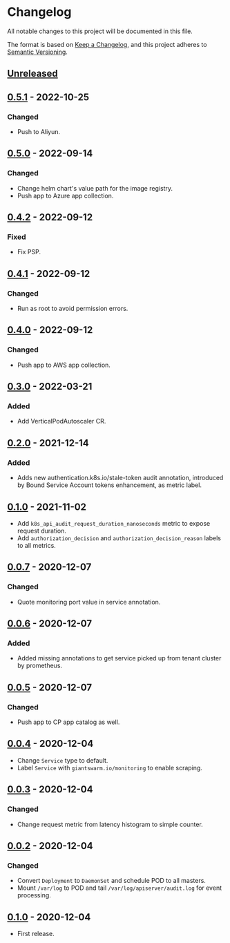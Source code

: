 # Changelog

All notable changes to this project will be documented in this file.

The format is based on [Keep a Changelog](https://keepachangelog.com/en/1.0.0/),
and this project adheres to [Semantic Versioning](https://semver.org/spec/v2.0.0.html).

## [Unreleased]

## [0.5.1] - 2022-10-25

### Changed

- Push to Aliyun.

## [0.5.0] - 2022-09-14

### Changed

- Change helm chart's value path for the image registry.
- Push app to Azure app collection.

## [0.4.2] - 2022-09-12

### Fixed

- Fix PSP.

## [0.4.1] - 2022-09-12

### Changed

- Run as root to avoid permission errors.

## [0.4.0] - 2022-09-12

### Changed

- Push app to AWS app collection.

## [0.3.0] - 2022-03-21

### Added

- Add VerticalPodAutoscaler CR.

## [0.2.0] - 2021-12-14

### Added
- Adds new authentication.k8s.io/stale-token audit annotation, introduced by Bound Service Account tokens enhancement, as metric label.

## [0.1.0] - 2021-11-02

- Add `k8s_api_audit_request_duration_nanoseconds` metric to expose request duration.
- Add `authorization_decision` and `authorization_decision_reason` labels to all metrics.

## [0.0.7] - 2020-12-07

### Changed

- Quote monitoring port value in service annotation.

## [0.0.6] - 2020-12-07

### Added

- Added missing annotations to get service picked up from tenant cluster by prometheus.

## [0.0.5] - 2020-12-07

### Changed

- Push app to CP app catalog as well.

## [0.0.4] - 2020-12-04

- Change `Service` type to default.
- Label `Service` with `giantswarm.io/monitoring` to enable scraping.

## [0.0.3] - 2020-12-04

### Changed

- Change request metric from latency histogram to simple counter.

## [0.0.2] - 2020-12-04

### Changed

- Convert `Deployment` to `DaemonSet` and schedule POD to all masters.
- Mount `/var/log` to POD and tail `/var/log/apiserver/audit.log` for event processing.

## [0.1.0] - 2020-12-04

- First release.


[Unreleased]: https://github.com/giantswarm/k8s-audit-metrics/compare/v0.5.1...HEAD
[0.5.1]: https://github.com/giantswarm/k8s-audit-metrics/compare/v0.5.0...v0.5.1
[0.5.0]: https://github.com/giantswarm/k8s-audit-metrics/compare/v0.4.2...v0.5.0
[0.4.2]: https://github.com/giantswarm/k8s-audit-metrics/compare/v0.4.1...v0.4.2
[0.4.1]: https://github.com/giantswarm/k8s-audit-metrics/compare/v0.4.0...v0.4.1
[0.4.0]: https://github.com/giantswarm/k8s-audit-metrics/compare/v0.3.0...v0.4.0
[0.3.0]: https://github.com/giantswarm/k8s-audit-metrics/compare/v0.2.0...v0.3.0
[0.2.0]: https://github.com/giantswarm/k8s-audit-metrics/compare/v0.1.0...v0.2.0
[0.1.0]: https://github.com/giantswarm/k8s-audit-metrics/compare/v0.0.7...v0.1.0
[0.0.7]: https://github.com/giantswarm/k8s-audit-metrics/compare/v0.0.6...v0.0.7
[0.0.6]: https://github.com/giantswarm/k8s-audit-metrics/compare/v0.0.5...v0.0.6
[0.0.5]: https://github.com/giantswarm/k8s-audit-metrics/compare/v0.0.4...v0.0.5
[0.0.4]: https://github.com/giantswarm/k8s-audit-metrics/compare/v0.0.3...v0.0.4
[0.0.3]: https://github.com/giantswarm/k8s-audit-metrics/compare/v0.0.2...v0.0.3
[0.0.2]: https://github.com/giantswarm/k8s-audit-metrics/compare/v0.0.1...v0.0.2
[0.0.1]: https://github.com/giantswarm/k8s-audit-metrics/releases/tag/v0.0.1
